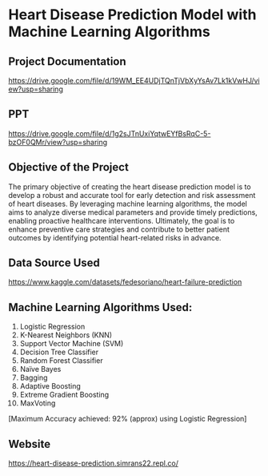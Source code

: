 # Heart Disease Prediction Model with Machine Learning Algorithms

## Project Documentation
https://drive.google.com/file/d/19WM_EE4UDjTQnTjVbXyYsAv7Lk1kVwHJ/view?usp=sharing

## PPT
https://drive.google.com/file/d/1g2sJTnUxiYqtwEYfBsRqC-5-bzOF0QMr/view?usp=sharing

## Objective of the Project 
The primary objective of creating the heart disease prediction model is to develop a robust and accurate tool for early detection and risk assessment of heart diseases. By leveraging machine learning algorithms, the model aims to analyze diverse medical parameters and provide timely predictions, enabling proactive healthcare interventions. Ultimately, the goal is to enhance preventive care strategies and contribute to better patient outcomes by identifying potential heart-related risks in advance.

## Data Source Used
https://www.kaggle.com/datasets/fedesoriano/heart-failure-prediction

## Machine Learning Algorithms Used:
1. Logistic Regression
2. K-Nearest Neighbors (KNN)
3. Support Vector Machine (SVM)
4. Decision Tree Classifier
5. Random Forest Classifier
6. Naïve Bayes
7. Bagging
8. Adaptive Boosting
9. Extreme Gradient Boosting
10. MaxVoting

[Maximum Accuracy achieved: 92% (approx) using Logistic Regression]

## Website
https://heart-disease-prediction.simrans22.repl.co/
